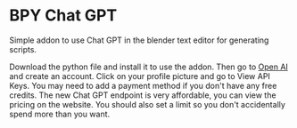 # BPY Chat GPT

Simple addon to use Chat GPT in the blender text editor for generating scripts.

Download the python file and install it to use the addon. Then go to [Open AI](https://platform.openai.com/) and create an account. Click on your profile picture and go to View API Keys. You may need to add a payment method if you don't have any free credits. The new Chat GPT endpoint is very affordable, you can view the pricing on the website. You should also set a limit so you don't accidentally spend more than you want.
